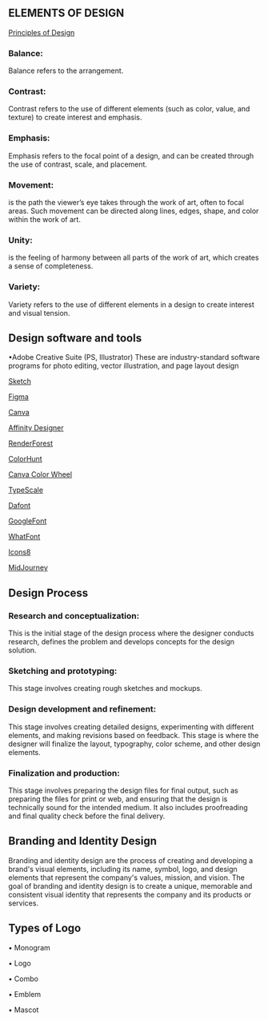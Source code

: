 ## ELEMENTS OF DESIGN

[Principles of Design](https://www.getty.edu/education/teachers/building_lessons/principles_design.pdf)

### Balance: 
Balance refers to the arrangement.

### Contrast: 
Contrast refers to the use of different elements (such as color, value, and texture) to create interest and emphasis.

### Emphasis: 
Emphasis refers to the focal point of a design, and can be created through the use of contrast, scale, and placement.

### Movement:  
is the path the viewer’s eye takes through the work of art, often to focal
areas. Such movement can be directed along lines, edges, shape, and color within the
work of art. 

### Unity: 
is the feeling of harmony between all parts of the work of art, which creates
a sense of completeness.

### Variety: 
Variety refers to the use of different elements in a design to create interest and visual tension.



## Design software and tools

•Adobe Creative Suite (PS, Illustrator) These are industry-standard software programs for photo editing, vector illustration, and page layout design

[Sketch](https://www.sketch.com/)

[Figma](https://www.figma.com/)

[Canva](https://www.canva.com/en_ph/)

[Affinity Designer](https://affinity.serif.com/en-us/)

[RenderForest](https://www.renderforest.com/)

[ColorHunt](https://colorhunt.co/)

[Canva Color Wheel](https://www.canva.com/colors/color-wheel/)

[TypeScale](https://typescale.com/)

[Dafont](https://www.dafont.com/)

[GoogleFont](https://fonts.google.com/)

[WhatFont](https://chrome.google.com/webstore/detail/whatfont/jabopobgcpjmedljpbcaablpmlmfcogm?hl=en)

[Icons8](https://icons8.com/)

[MidJourney ](https://www.midjourney.com/home/?callbackUrl=%2Fapp%2F)


## Design Process

### Research and conceptualization: 
This is the initial stage of the design process where the designer conducts research, defines the problem and develops concepts for the design solution.

### Sketching and prototyping: 
This stage involves creating rough sketches and mockups.

### Design development and refinement: 
This stage involves creating detailed designs, experimenting with different elements, and making revisions based on feedback. This stage is where the designer will finalize the layout, typography, color scheme, and other design elements.

### Finalization and production: 
This stage involves preparing the design files for final output, such as preparing the files for print or web, and ensuring that the design is technically sound for the intended medium. It also includes proofreading and final quality check before the final delivery.

## Branding and Identity Design

Branding and identity design are the process of creating and developing a brand's visual elements, including its name, symbol, logo, and design elements that represent the company's values, mission, and vision. The goal of branding and identity design is to create a unique, memorable and consistent visual identity that represents the company and its products or services.

## Types of Logo

• Monogram

• Logo

• Combo

• Emblem

• Mascot
